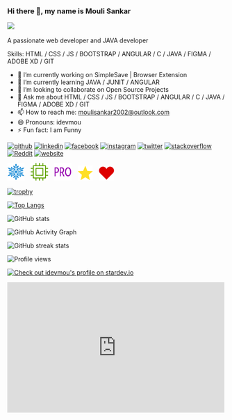### Hi there 👋, my name is Mouli Sankar
![](https://static.wixstatic.com/media/2c778e_89d09c380b7b4a09bcdbcb329c4734b3~mv2.gif)

A passionate web developer and JAVA developer

Skills: HTML / CSS / JS / BOOTSTRAP / ANGULAR / C / JAVA / FIGMA / ADOBE XD / GIT

- 🔭 I’m currently working on SimpleSave | Browser Extension 
- 🌱 I’m currently learning JAVA / JUNIT / ANGULAR  
- 👯 I’m looking to collaborate on Open Source Projects 
- 💬 Ask me about HTML / CSS / JS / BOOTSTRAP / ANGULAR / C / JAVA / FIGMA / ADOBE XD / GIT 
- 📫 How to reach me: moulisankar2002@outlook.com 
- 😄 Pronouns: idevmou 
- ⚡ Fun fact: I am Funny 


[<img src='https://cdn.jsdelivr.net/npm/simple-icons@3.0.1/icons/github.svg' alt='github' height='40'>](https://github.com/idevmou)  [<img src='https://cdn.jsdelivr.net/npm/simple-icons@3.0.1/icons/linkedin.svg' alt='linkedin' height='40'>](https://www.linkedin.com/in/idevmou/)  [<img src='https://cdn.jsdelivr.net/npm/simple-icons@3.0.1/icons/facebook.svg' alt='facebook' height='40'>](https://www.facebook.com/idevmou)  [<img src='https://cdn.jsdelivr.net/npm/simple-icons@3.0.1/icons/instagram.svg' alt='instagram' height='40'>](https://www.instagram.com/idevmou/)  [<img src='https://cdn.jsdelivr.net/npm/simple-icons@3.0.1/icons/twitter.svg' alt='twitter' height='40'>](https://twitter.com/idevmou)  [<img src='https://cdn.jsdelivr.net/npm/simple-icons@3.0.1/icons/stackoverflow.svg' alt='stackoverflow' height='40'>](https://stackoverflow.com/users/15076386)  [<img src='https://cdn.jsdelivr.net/npm/simple-icons@3.0.1/icons/reddit.svg' alt='Reddit' height='40'>](https://www.reddit.com/user/idevmou)  [<img src='https://cdn.jsdelivr.net/npm/simple-icons@3.0.1/icons/icloud.svg' alt='website' height='40'>](https://idevmou.github.io/)  

<a href='https://archiveprogram.github.com/'><img src='https://raw.githubusercontent.com/acervenky/animated-github-badges/master/assets/acbadge.gif' width='40' height='40'></a> <a href='https://docs.github.com/en/developers'><img src='https://raw.githubusercontent.com/acervenky/animated-github-badges/master/assets/devbadge.gif' width='40' height='40'></a> <a href='https://github.com/pricing'><img src='https://raw.githubusercontent.com/acervenky/animated-github-badges/master/assets/pro.gif' width='40' height='40'></a> <a href='https://stars.github.com/'><img src='https://raw.githubusercontent.com/acervenky/animated-github-badges/master/assets/starbadge.gif' width='35' height='35'></a> <a href='https://docs.github.com/en/github/supporting-the-open-source-community-with-github-sponsors'><img src='https://raw.githubusercontent.com/acervenky/animated-github-badges/master/assets/sponsorbadge.gif' width='35' height='35'></a> 

[![trophy](https://github-profile-trophy.vercel.app/?username=idevmou)](https://github.com/ryo-ma/github-profile-trophy)

[![Top Langs](https://github-readme-stats.vercel.app/api/top-langs/?username=idevmou)](https://github.com/anuraghazra/github-readme-stats)

![GitHub stats](https://github-readme-stats.vercel.app/api?username=idevmou&show_icons=true&count_private=true)  

![GitHub Activity Graph](https://activity-graph.herokuapp.com/graph?username=idevmou)  

<!-- ![GitHub stars](https://git-stars.com/user/idevmou)   -->

![GitHub streak stats](https://github-readme-streak-stats.herokuapp.com/?user=idevmou)  

![Profile views](https://gpvc.arturio.dev/idevmou)  

[![Check out idevmou's profile on stardev.io](https://stardev.io/developers/idevmou/badge/languages/global.svg)](https://stardev.io/developers/idevmou)

<embed src="https://git-stars.com/user/idevmou" style="width:500px; height: 300px;">
<!-- [![Check out idevmou's profile on stardev.io]](https://git-stars.com/user/idevmou) -->
